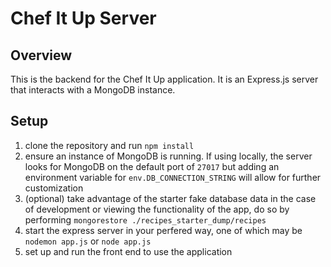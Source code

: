 # Chef It Up Server
## Overview
This is the backend for the Chef It Up application. It is an Express.js server that interacts with a MongoDB instance. 
## Setup
1. clone the repository and run `npm install`
2. ensure an instance of MongoDB is running. If using locally, the server looks for MongoDB on the default port of `27017` but adding an environment variable for `env.DB_CONNECTION_STRING` will allow for further customization
3. (optional) take advantage of the starter fake database data in the case of development or viewing the functionality of the app, do so by performing `mongorestore ./recipes_starter_dump/recipes`
4. start the express server in your perfered way, one of which may be `nodemon app.js` or `node app.js`
5. set up and run the front end to use the application